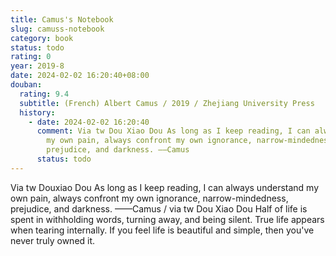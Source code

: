 ```yaml
---
title: Camus's Notebook
slug: camuss-notebook
category: book
status: todo
rating: 0
year: 2019-8
date: 2024-02-02 16:20:40+08:00
douban:
  rating: 9.4
  subtitle: (French) Albert Camus / 2019 / Zhejiang University Press
  history:
    - date: 2024-02-02 16:20:40
      comment: Via tw Dou Xiao Dou As long as I keep reading, I can always understand
        my own pain, always confront my own ignorance, narrow-mindedness,
        prejudice, and darkness. ——Camus
      status: todo
---
```


Via tw Douxiao Dou As long as I keep reading, I can always understand my own pain, always confront my own ignorance, narrow-mindedness, prejudice, and darkness. ——Camus / via tw Dou Xiao Dou Half of life is spent in withholding words, turning away, and being silent. True life appears when tearing internally. If you feel life is beautiful and simple, then you've never truly owned it.
